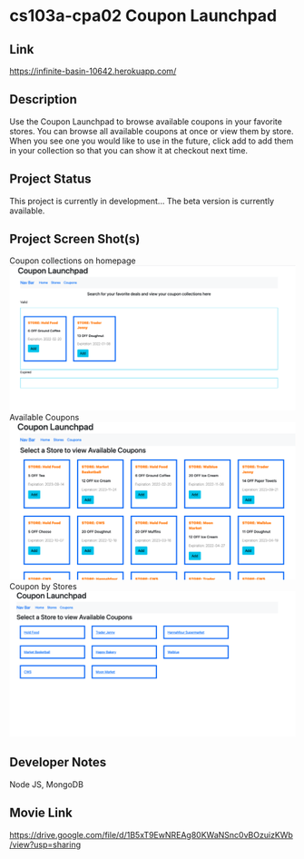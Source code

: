 # cs103a-cpa02 Coupon Launchpad 

## Link
https://infinite-basin-10642.herokuapp.com/

## Description

Use the Coupon Launchpad to browse available coupons in your favorite stores. You can browse all available coupons at once or view them by store. When you see one you would like to use in the future, click add to add them in your collection so that you can show it at checkout next time. 

## Project Status

This project is currently in development... The beta version is currently available.

## Project Screen Shot(s)

<!-- ![alt text](https://github.com/Yiwen789/Habitat/blob/main/assets/demo1.png?raw=true)
![alt text](https://github.com/Yiwen789/Habitat/blob/main/assets/demo2.png?raw=true)
![alt text](https://github.com/Yiwen789/Habitat/blob/main/assets/demo3.png?raw=true) -->

Coupon collections on homepage
![alt text](https://github.com/Yiwen789/cs103a-cpa02/blob/main/public/images/demo1.png?raw=true)
Available Coupons
![alt text](https://github.com/Yiwen789/cs103a-cpa02/blob/main/public/images/demo2.png?raw=true)
Coupon by Stores
![alt text](https://github.com/Yiwen789/cs103a-cpa02/blob/main/public/images/demo3.png?raw=true) 


## Developer Notes

Node JS, MongoDB

## Movie Link

https://drive.google.com/file/d/1B5xT9EwNREAg80KWaNSnc0vBOzuizKWb/view?usp=sharing
